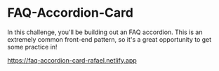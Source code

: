 # FAQ-Accordion-Card
In this challenge, you'll be building out an FAQ accordion. This is an extremely common front-end pattern, so it's a great opportunity to get some practice in!

https://faq-accordion-card-rafael.netlify.app
